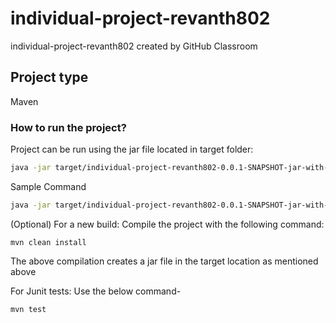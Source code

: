 # individual-project-revanth802
individual-project-revanth802 created by GitHub Classroom

## Project type
Maven

### How to run the project?

Project can be run using the jar file located in target folder:
```bash
java -jar target/individual-project-revanth802-0.0.1-SNAPSHOT-jar-with-dependencies.jar inputfilename outputfilename
```
Sample Command
```bash
java -jar target/individual-project-revanth802-0.0.1-SNAPSHOT-jar-with-dependencies.jar Sample.xml SampleOutput.xml
```

(Optional)
For a new build:
Compile the project with the following command:
```
mvn clean install
```
The above compilation creates a jar file in the target location as mentioned above

For Junit tests:
Use the below command-
```
mvn test
```








